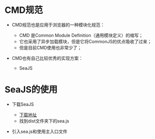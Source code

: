 # CMD规范

- CMD规范也是应用于浏览器的一种模块化规范：
  + CMD 是Common Module Definition（通用模块定义）的缩写；
  + 它也采用了异步加载模块，但是它将CommonJS的优点吸收了过来；
  + 但是目前CMD使用也非常少了；

- CMD也有自己比较优秀的实现方案：
  + SeaJS

# SeaJS的使用

- 下载SeaJS
  + [下载地址](https://github.com/seajs/seajs)
  + 找到dist文件夹下的sea.js

- 引入sea.js和使用主入口文件
